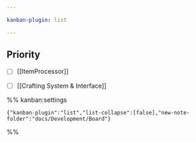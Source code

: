 ```yaml
---

kanban-plugin: list

---
```


## Priority

- [ ] [[ItemProcessor]]
- [ ] [[Crafting System & Interface]]




%% kanban:settings
```
{"kanban-plugin":"list","list-collapse":[false],"new-note-folder":"docs/Development/Board"}
```
%%